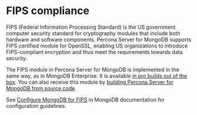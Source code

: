 # FIPS compliance

FIPS (Federal Information Processing Standard) is the US government computer security standard for cryptography modules that include both hardware and software components. Percona Server for MongoDB supports FIPS certified module for OpenSSL, enabling US organizations to introduce FIPS-compliant encryption and thus meet the requirements towards data security.  

The FIPS module in Percona Server for MongoDB is implemented in the same way, as in MongoDB Enterprise. It is available [in pro builds out of the box](psmdb-pro.md). You can also receive this module by [building Percona Server for MongoDB from source code](install/source.md).

See [Configure MongoDB for FIPS](https://www.mongodb.com/docs/v6.0/tutorial/configure-fips/) in MongoDB documentation for configuration guidelines. 
